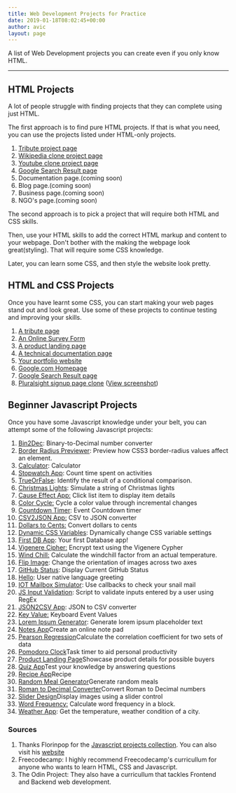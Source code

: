 ```yaml
---
title: Web Development Projects for Practice
date: 2019-01-18T08:02:45+00:00
author: avic
layout: page
---
```


A list of Web Development projects you can create even if you only know HTML.

<hr/>

## HTML Projects

A lot of people struggle with finding projects that they can complete using just HTML.

The first approach is to find pure HTML projects. If that is what you need, you can use the projects listed under HTML-only projects.

<ol>
  <li>
    <a href="/html-projects-tribute-page/">Tribute project page</a>
  </li>
  <li>
    <a href="/html-project-wikipedia">Wikipedia clone project page</a>
  </li>
  <li>
      <a href="/html-projects-youtube-page">Youtube clone project page</a>
  </li>
  <li>
    <a href="/html-projects-google-search-result/">Google Search Result page</a>
  </li>
  <li>
    Documentation page.(coming soon)
  </li>
  <li>      
    Blog page.(coming soon)
  </li>
  <li>      
    Business page.(coming soon)
  </li>
  <li>      
    NGO's page.(coming soon)
  </li>
</ol>

The second approach is to pick a project that will require both HTML and CSS skills.

Then, use your HTML skills to add the correct HTML markup and content to your webpage. Don't bother with the making the webpage look great(styling). That will require some CSS knowledge.

Later, you can learn some CSS, and then style the website look pretty.

## HTML and CSS Projects
Once you have learnt some CSS, you can start making your web pages stand out and look great. Use some of these projects to continue testing and improving your skills.

1. [A tribute page](https://codepen.io/freeCodeCamp/full/zNqgVx)
2. [An Online Survey Form](https://codepen.io/freeCodeCamp/full/VPaoNP)
3. [A product landing page](https://codepen.io/freeCodeCamp/full/RKRbwL)  
4. [A technical documentation page](https://codepen.io/freeCodeCamp/full/NdrKKL)
5. [Your portfolio website](https://learn.freecodecamp.org/responsive-web-design/responsive-web-design-projects/build-a-personal-portfolio-webpage/)
6. [Google.com Homepage](https://www.theodinproject.com/courses/web-development-101/lessons/html-css#assignment)
7. [Google Search Result page](https://www.theodinproject.com/courses/web-development-101/lessons/html-css#difficult-version-optional-build-the-googlecom-search-results-pagehttpswwwgooglecomsearchqbuildthiswebpage)
8. [Pluralsight signup page clone](https://app.pluralsight.com/id?) ([View screenshot](/public/2020/pluralsight-screenshot.jpg))
  
## Beginner Javascript Projects

Once you have some Javascript knowledge under your belt, you can attempt some of the following Javascript projects:

<ol>
  <li>
    <a href="https://github.com/florinpop17/app-ideas/blob/master/Projects/1-Beginner/Bin2Dec-App.md">Bin2Dec</a>: Binary-to-Decimal number converter
  </li>
  <li>
    <a href="https://github.com/florinpop17/app-ideas/blob/master/Projects/1-Beginner/Border-Radius-Previewer.md">Border Radius Previewer</a>: Preview how CSS3 border-radius values affect an element.
  </li>
  <li>
    <a href="https://github.com/florinpop17/app-ideas/blob/master/Projects/1-Beginner/Calculator-App.md">Calculator</a>: Calculator
  </li>
  <li>
    <a href="https://github.com/florinpop17/app-ideas/blob/master/Projects/1-Beginner/Stopwatch-App.md">Stopwatch App</a>: Count time spent on activities
  </li>
  <li>
    <a href="https://github.com/florinpop17/app-ideas/blob/master/Projects/1-Beginner/True-or-False-App.md">TrueOrFalse</a>: Identify the result of a conditional comparison.
  </li>
  <li>
    <a href="https://github.com/florinpop17/app-ideas/blob/master/Projects/1-Beginner/Christmas-Lights-App.md">Christmas Lights</a>: Simulate a string of Christmas lights
  </li>
  <li>
    <a href="https://github.com/florinpop17/app-ideas/blob/master/Projects/1-Beginner/Cause-Effect-App.md">Cause Effect App:</a> Click list item to display item details
  </li>
  <li>
    <a href="https://github.com/florinpop17/app-ideas/blob/master/Projects/1-Beginner/Color-Cycle-App.md">Color Cycle:</a> Cycle a color value through incremental changes
  </li>
  <li>
    <a href="https://github.com/florinpop17/app-ideas/blob/master/Projects/1-Beginner/Countdown-Timer-App.md">Countdown Timer</a>: Event Countdown timer
  </li>
  <li>
    <a href="https://github.com/florinpop17/app-ideas/blob/master/Projects/1-Beginner/CSV2JSON-App.md">CSV2JSON App:</a> CSV to JSON converter
  </li>
  <li>
    <a href="https://github.com/florinpop17/app-ideas/blob/master/Projects/1-Beginner/Dollars-To-Cents-App.md">Dollars to Cents:</a> Convert dollars to cents
  </li>
  <li>
    <a href="https://github.com/florinpop17/app-ideas/blob/master/Projects/1-Beginner/Dynamic-CSSVar-app.md">Dynamic CSS Variables</a>: Dynamically change CSS variable settings
  </li>
  <li>
    <a href="https://github.com/florinpop17/app-ideas/blob/master/Projects/1-Beginner/First-DB-App.md">First DB App</a>: Your first Database app!
  </li>
  <li>
    <a href="https://github.com/florinpop17/app-ideas/blob/master/Projects/1-Beginner/Vigenere-Cipher.md">Vigenere Cipher:</a> Encrypt text using the Vigenere Cypher
  </li>
  <li>
    <a href="https://github.com/florinpop17/app-ideas/blob/master/Projects/1-Beginner/Windchill-App.md">Wind Chill:</a> Calculate the windchill factor from an actual temperature.
  </li>
  <li>
    <a href="https://github.com/florinpop17/app-ideas/blob/master/Projects/1-Beginner/Flip-Image-App.md">Flip Image</a>: Change the orientation of images across two axes
  </li>
  <li>
    <a href="https://github.com/florinpop17/app-ideas/blob/master/Projects/1-Beginner/GitHub-Status-App.md">GitHub Status</a>: Display Current GitHub Status
  </li>
  <li>
    <a href="https://github.com/florinpop17/app-ideas/blob/master/Projects/1-Beginner/Hello-App.md">Hello</a>: User native language greeting
  </li>
  <li>
    <a href="https://github.com/florinpop17/app-ideas/blob/master/Projects/1-Beginner/IOT-Mailbox-App.md">IOT Mailbox Simulator</a>: Use callbacks to check your snail mail
  </li>
  <li>
    <a href="https://github.com/florinpop17/app-ideas/blob/master/Projects/1-Beginner/Javascript-Validation-With-Regex.md">JS Input Validation</a>: Script to validate inputs entered by a user using RegEx
  </li>
  <li>
    <a href="https://github.com/florinpop17/app-ideas/blob/master/Projects/1-Beginner/JSON2CSV-App.md">JSON2CSV App</a>: JSON to CSV converter
  </li>
  <li>
    <a href="https://github.com/florinpop17/app-ideas/blob/master/Projects/1-Beginner/Key-Value-App.md">Key Value:</a> Keyboard Event Values
  </li>
  <li>
    <a href="https://github.com/florinpop17/app-ideas/blob/master/Projects/1-Beginner/Lorem-Ipsum-Generator.md">Lorem Ipsum Generator</a>: Generate lorem ipsum placeholder text
  </li>
  <li>
    <a href="https://github.com/florinpop17/app-ideas/blob/master/Projects/1-Beginner/Notes-App.md">Notes App</a>Create an online note pad
  </li>
  <li>
    <a href="https://github.com/florinpop17/app-ideas/blob/master/Projects/1-Beginner/Pearson-Regression-App.md">Pearson Regression</a>Calculate the correlation coefficient for two sets of data
  </li>
  <li>
    <a href="https://github.com/florinpop17/app-ideas/blob/master/Projects/1-Beginner/Pomodoro-Clock.md">Pomodoro Clock</a>Task timer to aid personal productivity
  </li>
  <li>
    <a href="https://github.com/florinpop17/app-ideas/blob/master/Projects/1-Beginner/Product-Landing-Page.md">Product Landing Page</a>Showcase product details for possible buyers
  </li>
  <li>
    <a href="https://github.com/florinpop17/app-ideas/blob/master/Projects/1-Beginner/Quiz-App.md">Quiz App</a>Test your knowledge by answering questions
  </li>
  <li>
    <a href="https://github.com/florinpop17/app-ideas/blob/master/Projects/1-Beginner/Recipe-App.md">Recipe App</a>Recipe
  </li>
  <li>
    <a href="https://github.com/florinpop17/app-ideas/blob/master/Projects/1-Beginner/Random-Meal-Generator.md">Random Meal Generator</a>Generate random meals
  </li>
  <li>
    <a href="https://github.com/florinpop17/app-ideas/blob/master/Projects/1-Beginner/Roman-to-Decimal-Converter.md">Roman to Decimal Converter</a>Convert Roman to Decimal numbers
  </li>
  <li>
    <a href="https://github.com/florinpop17/app-ideas/blob/master/Projects/1-Beginner/Slider-Design.md">Slider Design</a>Display images using a slider control
  </li>
  <li>
    <a href="https://github.com/florinpop17/app-ideas/blob/master/Projects/1-Beginner/Word-Frequency-App.md">Word Frequency:</a> Calculate word frequency in a block.
  </li>
  <li>
    <a href="https://github.com/florinpop17/app-ideas/blob/master/Projects/1-Beginner/Weather-App.md">Weather App</a>: Get the temperature, weather condition of a city.
  </li>
</ol>

### Sources
1. Thanks Florinpop for the [Javascript projects collection](https://github.com/florinpop17/app-ideas/blob/master/README.md). You can also visit his [website](https://www.florin-pop.com/)
2. Freecodecamp: I highly recommend Freecodecamp's curricullum for anyone who wants to learn HTML, CSS and Javascript.
3. The Odin Project: They also have a curricullum that tackles Frontend and Backend web development.
